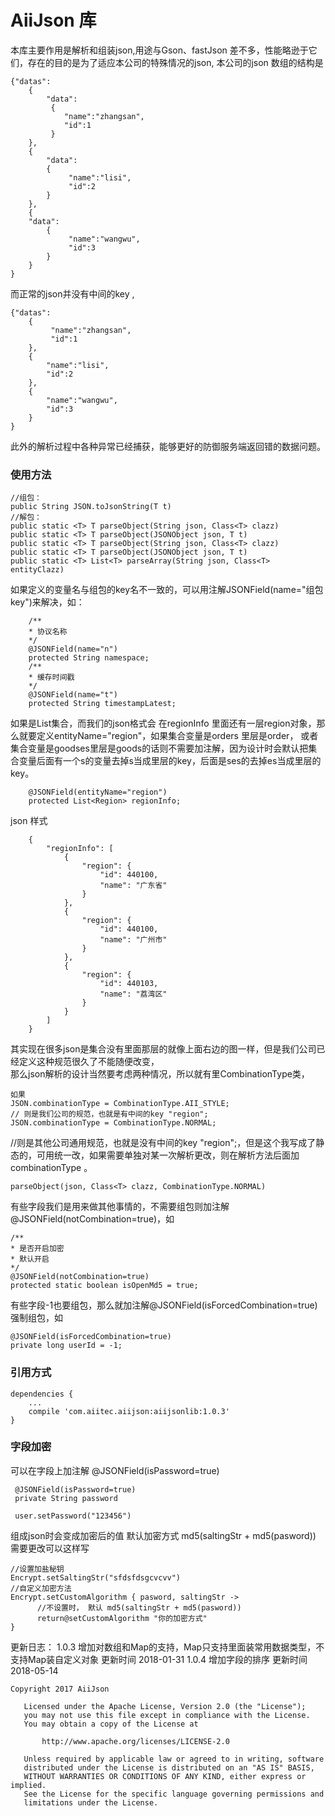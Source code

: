 # AiiJson 库  
本库主要作用是解析和组装json,用途与Gson、fastJson 差不多，性能略逊于它们，存在的目的是为了适应本公司的特殊情况的json,
本公司的json 数组的结构是   
```
{"datas":  
    {  
        "data":  
         {  
            "name":"zhangsan",  
            "id":1  
         }  
    },  
    {  
        "data":  
        {  
             "name":"lisi",  
             "id":2  
        }  
    },  
    {    
    "data":  
        {  
             "name":"wangwu",  
             "id":3  
        }  
    }  
}
``` 
而正常的json并没有中间的key ,
```
{"datas":  
    {  
         "name":"zhangsan",  
         "id":1   
    },  
    {  
        "name":"lisi",  
        "id":2   
    },  
    {    
        "name":"wangwu",  
        "id":3   
    }  
}
``` 
此外的解析过程中各种异常已经捕获，能够更好的防御服务端返回错的数据问题。  

### 使用方法  
```
//组包：
public String JSON.toJsonString(T t)
//解包：
public static <T> T parseObject(String json, Class<T> clazz) 
public static <T> T parseObject(JSONObject json, T t)
public static <T> T parseObject(String json, Class<T> clazz)
public static <T> T parseObject(JSONObject json, T t) 
public static <T> List<T> parseArray(String json, Class<T> entityClazz) 
```
如果定义的变量名与组包的key名不一致的，可以用注解JSONField(name="组包key")来解决，如：
```
    /**
    * 协议名称
    */
    @JSONField(name="n")
    protected String namespace;
    /**
    * 缓存时间戳
    */
    @JSONField(name="t")
    protected String timestampLatest;
```

如果是List集合，而我们的json格式会 在regionInfo 里面还有一层region对象，那么就要定义entityName="region"，如果集合变量是orders 里层是order， 或者集合变量是goodses里层是goods的话则不需要加注解，因为设计时会默认把集合变量后面有一个s的变量去掉s当成里层的key，后面是ses的去掉es当成里层的key。  
```
    @JSONField(entityName="region")
    protected List<Region> regionInfo;
``` 
json 样式
```
    {
        "regionInfo": [
            {
                "region": {
                    "id": 440100,
                    "name": "广东省"
                }
            },
            {
                "region": {
                    "id": 440100,
                    "name": "广州市"
                }
            },
            {
                "region": {
                    "id": 440103,
                    "name": "荔湾区"
                }
            }
        ]
    }
```
其实现在很多json是集合没有里面那层的就像上面右边的图一样，但是我们公司已经定义这种规范很久了不能随便改变，  
那么json解析的设计当然要考虑两种情况，所以就有里CombinationType类，
```
如果
JSON.combinationType = CombinationType.AII_STYLE;
// 则是我们公司的规范，也就是有中间的key "region";
JSON.combinationType = CombinationType.NORMAL;
```
 //则是其他公司通用规范，也就是没有中间的key "region";，但是这个我写成了静态的，可用统一改，如果需要单独对某一次解析更改，则在解析方法后面加combinationType 。
```
parseObject(json, Class<T> clazz, CombinationType.NORMAL) 
```
有些字段我们是用来做其他事情的，不需要组包则加注解@JSONField(notCombination=true)，如  
```
/**
* 是否开启加密
* 默认开启
*/
@JSONField(notCombination=true)
protected static boolean isOpenMd5 = true; 
```
有些字段-1也要组包，那么就加注解@JSONField(isForcedCombination=true)强制组包，如
```
@JSONField(isForcedCombination=true)
private long userId = -1;
```
### 引用方式  

``` 
dependencies {
    ...  
    compile 'com.aiitec.aiijson:aiijsonlib:1.0.3'
}
```
### 字段加密
可以在字段上加注解 @JSONField(isPassword=true)

```
 @JSONField(isPassword=true)
 private String password
 
 user.setPassword("123456")
 ```
 
 组成json时会变成加密后的值
 默认加密方式 md5(saltingStr + md5(pasword))
 需要更改可以这样写
 ```
 //设置加盐秘钥
 Encrypt.setSaltingStr("sfdsfdsgcvcvv")
 //自定义加密方法
 Encrypt.setCustomAlgorithm { pasword, saltingStr ->
       //不设置时， 默认 md5(saltingStr + md5(pasword))
       return@setCustomAlgorithm "你的加密方式"
 }
 ```
 

更新日志：
1.0.3 增加对数组和Map的支持，Map只支持里面装常用数据类型，不支持Map装自定义对象
更新时间 2018-01-31
1.0.4 增加字段的排序
更新时间 2018-05-14


```
Copyright 2017 AiiJson

   Licensed under the Apache License, Version 2.0 (the "License");
   you may not use this file except in compliance with the License.
   You may obtain a copy of the License at

       http://www.apache.org/licenses/LICENSE-2.0

   Unless required by applicable law or agreed to in writing, software
   distributed under the License is distributed on an "AS IS" BASIS,
   WITHOUT WARRANTIES OR CONDITIONS OF ANY KIND, either express or implied.
   See the License for the specific language governing permissions and
   limitations under the License.

```
